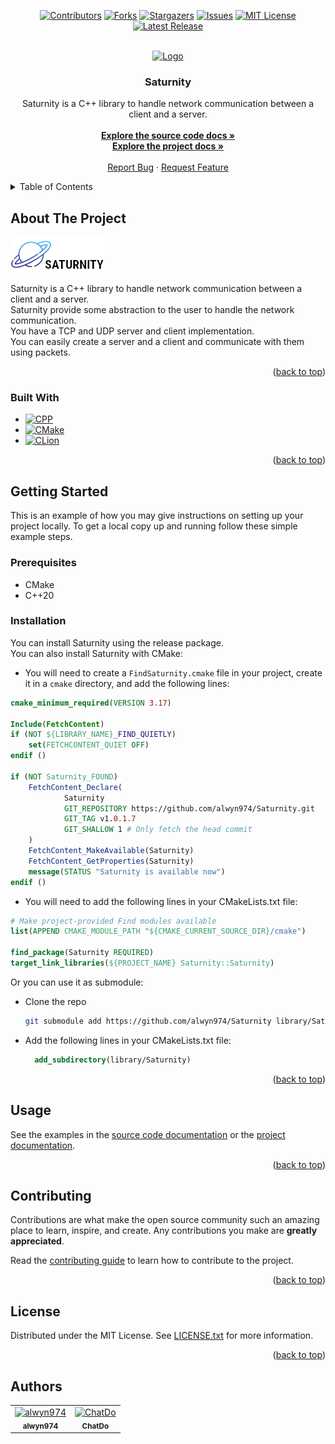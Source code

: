 <!-- Improved compatibility of back to top link: See: https://github.com/othneildrew/Best-README-Template/pull/73 -->
<a name="readme-top"></a>
<!--
*** Thanks for checking out the Best-README-Template. If you have a suggestion
*** that would make this better, please fork the repo and create a pull request
*** or simply open an issue with the tag "enhancement".
*** Don't forget to give the project a star!
*** Thanks again! Now go create something AMAZING! :D
-->



<!-- PROJECT SHIELDS -->
<!--
*** I'm using markdown "reference style" links for readability.
*** Reference links are enclosed in brackets [ ] instead of parentheses ( ).
*** See the bottom of this document for the declaration of the reference variables
*** for contributors-url, forks-url, etc. This is an optional, concise syntax you may use.
*** https://www.markdownguide.org/basic-syntax/#reference-style-links
-->
<div align="center">

[![Contributors][contributors-shield]][contributors-url]
[![Forks][forks-shield]][forks-url]
[![Stargazers][stars-shield]][stars-url]
[![Issues][issues-shield]][issues-url]
[![MIT License][license-shield]][license-url]
[![Latest Release][release-shield]][release-url]

</div>



<!-- PROJECT LOGO -->
<br />
<div align="center">
  <a href="https://github.com/alwyn974/Saturnity">
    <img src="assets/logo.ico" alt="Logo" width="80" height="80">
  </a>

<h3 align="center">Saturnity</h3>

  <p align="center">
    Saturnity is a C++ library to handle network communication between a client and a server. <br />
    <br />
    <a href="https://alwyn974-rtype.gitbook.io/Saturnity"><strong>Explore the source code docs »</strong></a>
    <br />
    <a href="https://alwyn974-rtype.gitbook.io/Saturnity"><strong>Explore the project docs »</strong></a>
    <br />
    <br />
    <a href="https://github.com/alwyn974/Saturnity/issues">Report Bug</a>
    ·
    <a href="https://github.com/alwyn974/Saturnity/issues">Request Feature</a>
  </p>
</div>

<!-- TABLE OF CONTENTS -->
<details>
  <summary>Table of Contents</summary>
  <ol>
    <li>
      <a href="#about-the-project">About The Project</a>
      <ul>
        <li><a href="#built-with">Built With</a></li>
      </ul>
    </li>
    <li>
      <a href="#getting-started">Getting Started</a>
      <ul>
        <li><a href="#prerequisites">Prerequisites</a></li>
        <li><a href="#installation">Installation</a></li>
      </ul>
    </li>
    <li><a href="#usage">Usage</a></li>
    <li><a href="#roadmap">Roadmap</a></li>
    <li><a href="#contributing">Contributing</a></li>
    <li><a href="#license">License</a></li>
    <li><a href="#contact">Contact</a></li>
    <li><a href="#acknowledgments">Acknowledgments</a></li>
  </ol>
</details>

<!-- ABOUT THE PROJECT -->
## About The Project

[![Product Name Screen Shot][product-screenshot]](https://github.com/alwyn974/Saturnity)

Saturnity is a C++ library to handle network communication between a client and a server. <br />
Saturnity provide some abstraction to the user to handle the network communication. <br />
You have a TCP and UDP server and client implementation. <br />
You can easily create a server and a client and communicate with them using packets. <br />

<p align="right">(<a href="#readme-top">back to top</a>)</p>

### Built With

* [![CPP][CPP]][CPP-url]
* [![CMake][CMake]][CMake-url]
* [![CLion][CLion]][CLion-url]

<p align="right">(<a href="#readme-top">back to top</a>)</p>

<!-- GETTING STARTED -->
## Getting Started

This is an example of how you may give instructions on setting up your project locally.
To get a local copy up and running follow these simple example steps.

### Prerequisites

- CMake
- C++20

### Installation

You can install Saturnity using the release package. <br />
You can also install Saturnity with CMake:

- You will need to create a `FindSaturnity.cmake` file in your project, create it in a `cmake` directory, and add the following lines:

```cmake
cmake_minimum_required(VERSION 3.17)

Include(FetchContent)
if (NOT ${LIBRARY_NAME}_FIND_QUIETLY)
    set(FETCHCONTENT_QUIET OFF)
endif ()

if (NOT Saturnity_FOUND)
    FetchContent_Declare(
            Saturnity
            GIT_REPOSITORY https://github.com/alwyn974/Saturnity.git
            GIT_TAG v1.0.1.7
            GIT_SHALLOW 1 # Only fetch the head commit
    )
    FetchContent_MakeAvailable(Saturnity)
    FetchContent_GetProperties(Saturnity)
    message(STATUS "Saturnity is available now")
endif ()
```
- You will need to add the following lines in your CMakeLists.txt file:

```cmake
# Make project-provided Find modules available
list(APPEND CMAKE_MODULE_PATH "${CMAKE_CURRENT_SOURCE_DIR}/cmake")

find_package(Saturnity REQUIRED)
target_link_libraries(${PROJECT_NAME} Saturnity::Saturnity)
```

Or you can use it as submodule:
- Clone the repo
   ```sh
   git submodule add https://github.com/alwyn974/Saturnity library/Saturnity
   ```
- Add the following lines in your CMakeLists.txt file:
  ```cmake
    add_subdirectory(library/Saturnity)
  ```

<p align="right">(<a href="#readme-top">back to top</a>)</p>

<!-- USAGE EXAMPLES -->
## Usage

See the examples in the [source code documentation][github.io-url] or the [project documentation][gitbook-url].

<p align="right">(<a href="#readme-top">back to top</a>)</p>


<!-- CONTRIBUTING -->
## Contributing

Contributions are what make the open source community such an amazing place to learn, inspire, and create. Any contributions you make are **greatly appreciated**.

Read the [contributing guide][contributing-url] to learn how to contribute to the project.

<p align="right">(<a href="#readme-top">back to top</a>)</p>


<!-- LICENSE -->
## License

Distributed under the MIT License. See [LICENSE.txt][license-url] for more information.

<p align="right">(<a href="#readme-top">back to top</a>)</p>

## Authors

<table>
    <tbody>
        <tr>
            <td align="center"><a href="https://github.com/alwyn974/"><img src="https://avatars.githubusercontent.com/u/47529956?v=4?s=100" width="100px;" alt="alwyn974"/><br /><sub><b>alwyn974</b></sub></a><br /></td>
            <td align="center"><a href="https://github.com/ChatDo/"><img src="https://avatars.githubusercontent.com/u/72121087?v=4?s=100" width="100px;" alt="ChatDo"/><br /><sub><b>ChatDo</b></sub></a><br /></td>
        </tr>
    </tbody>
</table>


<!-- MARKDOWN LINKS & IMAGES -->
<!-- https://www.markdownguide.org/basic-syntax/#reference-style-links -->
[contributors-shield]: https://img.shields.io/github/contributors/alwyn974/Saturnity.svg?style=for-the-badge
[contributors-url]: https://github.com/alwyn974/Saturnity/graphs/contributors
[forks-shield]: https://img.shields.io/github/forks/alwyn974/Saturnity.svg?style=for-the-badge
[forks-url]: https://github.com/alwyn974/Saturnity/network/members
[stars-shield]: https://img.shields.io/github/stars/alwyn974/Saturnity.svg?style=for-the-badge
[stars-url]: https://github.com/alwyn974/Saturnity/stargazers
[issues-shield]: https://img.shields.io/github/issues/alwyn974/Saturnity.svg?style=for-the-badge
[issues-url]: https://github.com/alwyn974/Saturnity/issues
[license-shield]: https://img.shields.io/github/license/alwyn974/Saturnity.svg?style=for-the-badge
[license-url]: https://github.com/alwyn974/Saturnity/blob/master/LICENSE.txt
[product-screenshot]: assets/nsis-header.png
[contributing-url]: CONTRIBUTING.md
[gitbook-url]: https://alwyn974-rtype.gitbook.io/saturnity/
[github.io-url]: https://alwyn974.github.io/Saturnity/
[release-shield]: https://img.shields.io/github/v/release/alwyn974/Saturnity?color=lime&label=LATEST%20RELEASE&style=for-the-badge
[release-url]: https://github.com/alwyn974/Saturnity/releases/latest

[CPP]: https://img.shields.io/badge/c++-%2300599C.svg?style=for-the-badge&logo=c%2B%2B&logoColor=white
[CPP-url]: https://en.cppreference.com/w/cpp/20
[CMake]: https://img.shields.io/badge/CMake-%23008FBA.svg?style=for-the-badge&logo=cmake&logoColor=white
[CMake-url]: https://cmake.org
[CLion]: https://img.shields.io/badge/CLion-black?style=for-the-badge&logo=clion&logoColor=white
[CLion-url]: https://www.jetbrains.com/clion/
